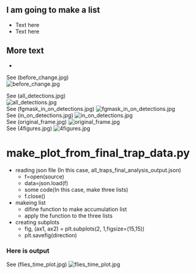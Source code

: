 ## I am going to make a list
- Text here
- Text here

More text
- 
-

See (before_change.jpg)<br>
![before_change.jpg](/image_samples/before_change.jpg)<br>


See (all_detections.jpg)<br>
![all_detections.jpg](/image_samples/all_detections.jpg)<br>
See (fgmask_in_on_detections.jpg)
![fgmask_in_on_detections.jpg](/image_samples/fgmask_in_on_detections.jpg)<br>
See (in_on_detections.jpg)
![in_on_detections.jpg](/image_samples/in_on_detections.jpg)<br>
See (original_frame.jpg)
![original_frame.jpg](/image_samples/original_frame.jpg)<br>
See (4figures.jpg)
![4figures.jpg](/image_samples/4figures.jpg)<br>






# make_plot_from_final_trap_data.py
- reading json file (In this case, all_traps_final_analysis_output.json) 
	- f=open(source)
	- data=json.load(f)
	- some code(In this case, make three lists)
	- f.close()
- makeing list
	- difine function to make accumulation list
	- apply the function to the three lists
- creating subplots
	- fig, (ax1, ax2) = plt.subplots(2, 1,figsize=(15,15))
	- plt.savefig(direction)

### Here is output

See (flies_time_plot.jpg)
![flies_time_plot.jpg](/image_samples/flies_time_plot.jpg)<br>